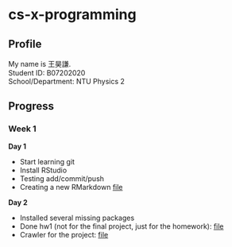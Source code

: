 # cs-x-programming

## Profile

My name is 王昊謙. <br>
Student ID: B07202020 <br>
School/Department: NTU Physics 2<br>


## Progress

### Week 1

**Day 1**
- Start learning git
- Install RStudio
- Testing add/commit/push
- Creating a new RMarkdown [file](https://fhcwcsy.github.io/data_science_programming/week_1/day1/class_1.html)

**Day 2**
- Installed several missing packages
- Done hw1 (not for the final project, just for the homework): [file](https://fhcwcsy.github.io/data_science_programming/week_1/day2/note.html)
- Crawler for the project: [file](https://fhcwcsy.github.io/data_science_programming/week_1/day2/dictionary/dictionary_project.html)

